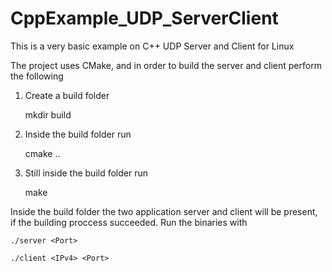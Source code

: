 # CppExample_UDP_ServerClient

This is a very basic example on C++ UDP Server and Client for Linux

The project uses CMake, and in order to build the server and client perform the following

1. Create a build folder
    
    mkdir build

2. Inside the build folder run

    cmake ..

3. Still inside the build folder run

    make

Inside the build folder the two application server and client will be present, if the building proccess succeeded. Run the binaries with

    ./server <Port>

    ./client <IPv4> <Port>